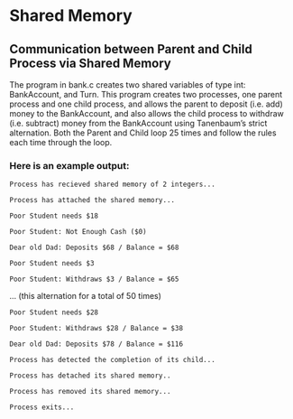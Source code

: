 # Shared Memory

## Communication between Parent and Child Process via Shared Memory
The program in bank.c creates two shared variables of type int: BankAccount, and
Turn. This program creates two processes, one parent process and one child
process, and allows the parent to deposit (i.e. add) money to the BankAccount, 
and also allows the child process to withdraw (i.e. subtract) money from the 
BankAccount using Tanenbaum’s strict alternation. Both the Parent and Child 
loop 25 times and follow the rules each time through the loop.

### Here is an example output: <br/>
`Process has recieved shared memory of 2 integers...`

`Process has attached the shared memory...`

`Poor Student needs $18`

`Poor Student: Not Enough Cash ($0)` <br/>

`Dear old Dad: Deposits $68 / Balance = $68` <br/>

`Poor Student needs $3` <br/>

`Poor Student: Withdraws $3 / Balance = $65` <br/>

... (this alternation for a total of 50 times) <br/>

`Poor Student needs $28`<br/>

`Poor Student: Withdraws $28 / Balance = $38` <br/>

`Dear old Dad: Deposits $78 / Balance = $116` <br/>

`Process has detected the completion of its child...` <br/>

`Process has detached its shared memory..` <br/>

`Process has removed its shared memory...` <br/>

`Process exits...` <br/>
